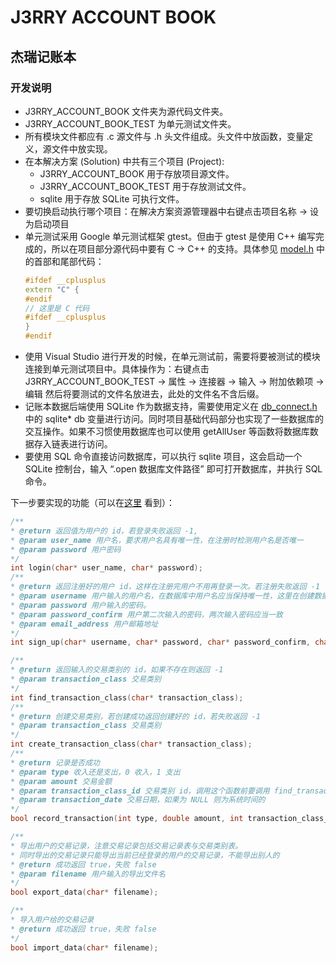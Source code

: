 # J3RRY ACCOUNT BOOK
## 杰瑞记账本

### 开发说明
- J3RRY_ACCOUNT_BOOK 文件夹为源代码文件夹。
- J3RRY_ACCOUNT_BOOK_TEST 为单元测试文件夹。
- 所有模块文件都应有 .c 源文件与 .h 头文件组成。头文件中放函数，变量定义，源文件中放实现。
- 在本解决方案 (Solution) 中共有三个项目 (Project): 
    - J3RRY_ACCOUNT_BOOK 用于存放项目源文件。
    - J3RRY_ACCOUNT_BOOK_TEST 用于存放测试文件。
    - sqlite 用于存放 SQLite 可执行文件。
- 要切换启动执行哪个项目：在解决方案资源管理器中右键点击项目名称 -> 设为启动项目
- 单元测试采用 Google 单元测试框架 gtest。但由于 gtest 是使用 C++ 编写完成的，所以在项目部分源代码中要有 C -> C++ 的支持。具体参见 [model.h](J3RRY_ACCOUNT_BOOK/model.h) 中的首部和尾部代码：
    ```cpp
    #ifdef __cplusplus
    extern "C" {
    #endif
    // 这里是 C 代码
    #ifdef __cplusplus
    }
    #endif
    ```
- 使用 Visual Studio 进行开发的时候，在单元测试前，需要将要被测试的模块连接到单元测试项目中。具体操作为：右键点击 J3RRY_ACCOUNT_BOOK_TEST -> 属性 -> 连接器 -> 输入 -> 附加依赖项 -> 编辑 然后将要测试的文件名放进去，此处的文件名不含后缀。
- 记账本数据后端使用 SQLite 作为数据支持，需要使用定义在 [db_connect.h](./J3RRY_ACCOUNT_BOOK/db_connect.h) 中的 sqlite* db 变量进行访问。同时项目基础代码部分也实现了一些数据库的交互操作。如果不习惯使用数据库也可以使用 getAllUser 等函数将数据库数据存入链表进行访问。
- 要使用 SQL 命令直接访问数据库，可以执行 sqlite 项目，这会启动一个 SQLite 控制台，输入 “.open 数据库文件路径” 即可打开数据库，并执行 SQL 命令。

下一步要实现的功能（可以在[这里](./J3RRY_ACCOUNT_BOOK/暂未实现的功能.h) 看到）：

```cpp
/**
* @return 返回值为用户的 id，若登录失败返回 -1,
* @param user_name 用户名，要求用户名具有唯一性，在注册时检测用户名是否唯一
* @param password 用户密码
*/
int login(char* user_name, char* password);
/**
* @return 返回注册好的用户 id，这样在注册完用户不用再登录一次。若注册失败返回 -1
* @param username 用户输入的用户名，在数据库中用户名应当保持唯一性，这里在创建数据库的时候已经约束好了，所以只需要判断插入表是否成功即可（不成功说明用户名重复）
* @param password 用户输入的密码。
* @param password_confirm 用户第二次输入的密码，两次输入密码应当一致
* @param email_address 用户邮箱地址
*/
int sign_up(char* username, char* password, char* password_confirm, char* email_address);

/**
* @return 返回输入的交易类别的 id，如果不存在则返回 -1 
* @param transaction_class 交易类别
*/
int find_transaction_class(char* transaction_class);
/**
* @return 创建交易类别，若创建成功返回创建好的 id，若失败返回 -1
* @param transaction_class 交易类别
*/
int create_transaction_class(char* transaction_class);
/**
* @return 记录是否成功
* @param type 收入还是支出，0 收入，1 支出
* @param amount 交易金额
* @param transaction_class_id 交易类别 id，调用这个函数前要调用 find_transaction_class 获取交易的 id
* @param transaction_date 交易日期，如果为 NULL 则为系统时间的
*/
bool record_transaction(int type, double amount, int transaction_class_id, char* transaction_date);

/**
* 导出用户的交易记录，注意交易记录包括交易记录表与交易类别表。
* 同时导出的交易记录只能导出当前已经登录的用户的交易记录，不能导出别人的
* @return 成功返回 true，失败 false
* @param filename 用户输入的导出文件名
*/
bool export_data(char* filename);

/**
* 导入用户给的交易记录
* @return 成功返回 true，失败 false
*/
bool import_data(char* filename);

```